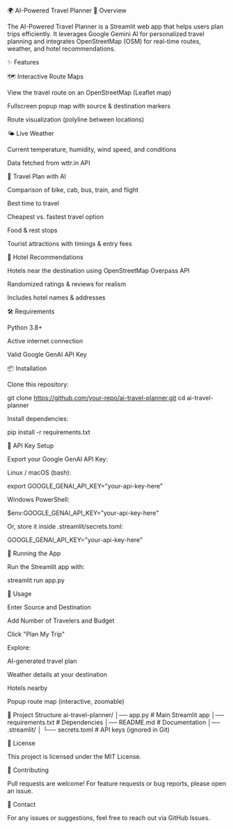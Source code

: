🌍 AI-Powered Travel Planner
📌 Overview

The AI-Powered Travel Planner is a Streamlit web app that helps users plan trips efficiently.
It leverages Google Gemini AI for personalized travel planning and integrates OpenStreetMap (OSM) for real-time routes, weather, and hotel recommendations.

✨ Features

🗺️ Interactive Route Maps

View the travel route on an OpenStreetMap (Leaflet map)

Fullscreen popup map with source & destination markers

Route visualization (polyline between locations)

🌤 Live Weather

Current temperature, humidity, wind speed, and conditions

Data fetched from wttr.in API

🚗 Travel Plan with AI

Comparison of bike, cab, bus, train, and flight

Best time to travel

Cheapest vs. fastest travel option

Food & rest stops

Tourist attractions with timings & entry fees

🏨 Hotel Recommendations

Hotels near the destination using OpenStreetMap Overpass API

Randomized ratings & reviews for realism

Includes hotel names & addresses

🛠️ Requirements

Python 3.8+

Active internet connection

Valid Google GenAI API Key

📦 Installation

Clone this repository:

git clone https://github.com/your-repo/ai-travel-planner.git
cd ai-travel-planner


Install dependencies:

pip install -r requirements.txt

🔑 API Key Setup

Export your Google GenAI API Key:

Linux / macOS (bash):

export GOOGLE_GENAI_API_KEY="your-api-key-here"


Windows PowerShell:

$env:GOOGLE_GENAI_API_KEY="your-api-key-here"


Or, store it inside .streamlit/secrets.toml:

GOOGLE_GENAI_API_KEY="your-api-key-here"

🚀 Running the App

Run the Streamlit app with:

streamlit run app.py

🎯 Usage

Enter Source and Destination

Add Number of Travelers and Budget

Click "Plan My Trip"

Explore:

AI-generated travel plan

Weather details at your destination

Hotels nearby

Popup route map (interactive, zoomable)

📂 Project Structure
ai-travel-planner/
│── app.py                # Main Streamlit app
│── requirements.txt      # Dependencies
│── README.md             # Documentation
│── .streamlit/
│     └── secrets.toml    # API keys (ignored in Git)

📜 License

This project is licensed under the MIT License.

🤝 Contributing

Pull requests are welcome!
For feature requests or bug reports, please open an issue.

📧 Contact

For any issues or suggestions, feel free to reach out via GitHub Issues.